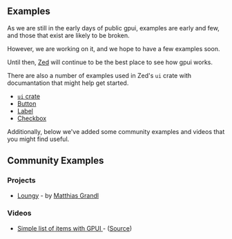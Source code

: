 ## Examples

As we are still in the early days of public gpui, examples are early and few, and those that exist are likely to be broken.

However, we are working on it, and we hope to have a few examples soon.

Until then, [Zed](https://github.com/zed-industries/zed/) will continue to be the best place to see how gpui works.

There are also a number of examples used in Zed's `ui` crate with documantation that might help get started.

- [`ui` crate](https://github.com/zed-industries/zed/tree/main/crates/ui/src)
- [Button](https://github.com/zed-industries/zed/blob/main/crates/ui/src/components/button/button.rs)
- [Label](https://github.com/zed-industries/zed/blob/main/crates/ui/src/components/label/label.rs)
- [Checkbox](https://github.com/zed-industries/zed/blob/main/crates/ui/src/components/checkbox/checkbox.rs)

Additionally, below we've added some community examples and videos that you might find useful.

## Community Examples

### Projects

- [Loungy](https://github.com/MatthiasGrandl/loungy) - by [Matthias Grandl](https://github.com/MatthiasGrandl)

### Videos

- [Simple list of items with GPUI ](https://www.youtube.com/watch?v=Js9ioSaJaj8) - ([Source](https://github.com/duanebester/gpui-list))

